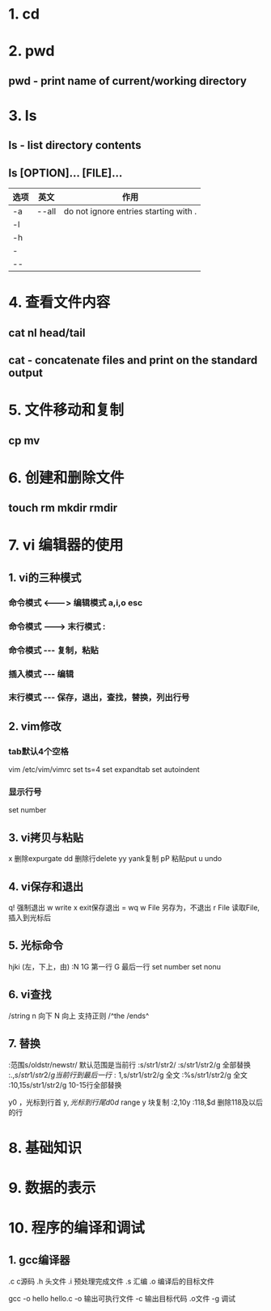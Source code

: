 # 1. cd

# 2. pwd
##  pwd - print name of current/working directory

# 3. ls 
## ls - list directory contents
## ls [OPTION]... [FILE]...
|选项|英文|作用|
|-|-|-|
|-a|--all|do not ignore entries starting with .|
|-l|||
|-h|||
|-|
|--|




# 4. 查看文件内容
## cat	nl	head/tail
## cat - concatenate files and print on the standard output
## 

# 5. 文件移动和复制
## cp	mv	

# 6. 创建和删除文件
## touch	rm	mkdir	rmdir

# 7. vi 编辑器的使用
## 1. vi的三种模式
### 命令模式 <---> 编辑模式 a,i,o   esc
### 命令模式 ---> 末行模式  :
### 命令模式 --- 复制，粘贴
### 插入模式 --- 编辑
### 末行模式 --- 保存，退出，查找，替换，列出行号

## 2. vim修改
### tab默认4个空格
vim /etc/vim/vimrc
set ts=4
set expandtab
set autoindent

### 显示行号
set number

## 3. vi拷贝与粘贴
x 删除expurgate
dd	删除行delete
yy	yank复制
pP	粘贴put
u	undo

## 4. vi保存和退出
q! 强制退出
w	write
x	exit保存退出 = wq
w File 另存为，不退出
r File	读取File,插入到光标后

## 5. 光标命令
hjki (左，下上，由)
:N
1G	第一行
G 	最后一行
set number
set nonu




## 6. vi查找
/string
n 向下
N 向上
支持正则	/^the	/ends^

## 7. 替换
:范围s/oldstr/newstr/ 默认范围是当前行
:s/str1/str2/
:s/str1/str2/g 全部替换
:.,$s/str1/str2/g 当前行到最后一行
:1,$s/str1/str2/g	全文
:%s/str1/str2/g		全文
:10,15s/str1/str2/g 	10-15行全部替换

y0 ，光标到行首
y$,  光标到行尾
d0
d$
range y 块复制
:2,10y
:118,$d 删除118及以后的行

# 8. 基础知识


# 9. 数据的表示

# 10. 程序的编译和调试
## 1. gcc编译器
.c	c源码
.h	头文件
.i	预处理完成文件
.s	汇编
.o	编译后的目标文件

gcc -o hello hello.c
-o 输出可执行文件
-c 输出目标代码 .o文件
-g 调试



